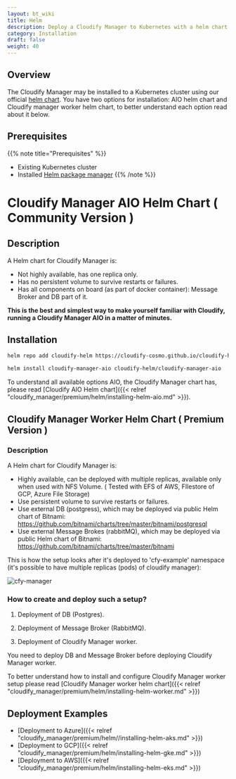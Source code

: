 ```yaml
---
layout: bt_wiki
title: Helm
description: Deploy a Cloudify Manager to Kubernetes with a helm chart.
category: Installation
draft: false
weight: 40
---
```


## Overview

The Cloudify Manager may be installed to a Kubernetes cluster using our official [helm chart](https://github.com/cloudify-cosmo/cloudify-helm).
You have two options for installation: AIO helm chart and Cloudify manager worker helm chart, to better understand each option read about it below.

## Prerequisites
{{% note title="Prerequisites" %}}
* Existing Kubernetes cluster
* Installed [Helm package manager](https://helm.sh/)
{{% /note %}}

# Cloudify Manager AIO Helm Chart  ( Community Version )

## Description

A Helm chart for Cloudify Manager is:

* Not highly available, has one replica only.
* Has no persistent volume to survive restarts or failures.
* Has all components on board (as part of docker container): Message Broker and DB part of it.

**This is the best and simplest way to make yourself familiar with Cloudify, running a Cloudify Manager AIO in a matter of minutes.**

## Installation
```bash
helm repo add cloudify-helm https://cloudify-cosmo.github.io/cloudify-helm

helm install cloudify-manager-aio cloudify-helm/cloudify-manager-aio
```
To understand all available options AIO, the Cloudify Manager chart has, please read [Cloudify AIO Helm chart]({{< relref "cloudify_manager/premium/helm/installing-helm-aio.md" >}}).


## Cloudify Manager Worker Helm Chart  ( Premium Version )

### Description
 
A Helm chart for Cloudify Manager is:

* Highly available, can be deployed with multiple replicas, available only when used with NFS Volume. ( Tested with EFS of AWS, FIlestore of GCP, Azure File Storage)
* Use persistent volume to survive restarts or failures.
* Use external DB (postgress), which may be deployed via public Helm chart of Bitnami: https://github.com/bitnami/charts/tree/master/bitnami/postgresql
* Use external Message Brokes (rabbitMQ), which may be deployed via public Helm chart of Bitnami: https://github.com/bitnami/charts/tree/master/bitnami

This is how the setup looks after it's deployed to 'cfy-example' namespace (it's possible to have multiple replicas (pods) of cloudify manager):

![cfy-manager](/images/helm/cfy-example.png)

### How to create and deploy such a setup?

1. Deployment of DB (Postgres).

2. Deployment of Message Broker (RabbitMQ).

3. Deployment of Cloudify Manager worker.

You need to deploy DB and Message Broker before deploying Cloudify Manager worker.


To better understand how to install and configure Cloudify Manager worker setup please read [Cloudify Manager worker helm chart]({{< relref "cloudify_manager/premium/helm/installing-helm-worker.md" >}})

## Deployment Examples

* [Deployment to Azure]({{< relref "cloudify_manager/premium/helm//installing-helm-aks.md" >}})
* [Deployment to GCP]({{< relref "cloudify_manager/premium/helm/installing-helm-gke.md" >}})
* [Deployment to AWS]({{< relref "cloudify_manager/premium/helm/installing-helm-eks.md" >}})